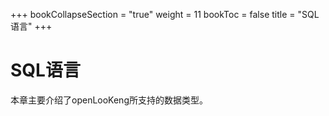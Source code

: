 +++
bookCollapseSection = "true"
weight = 11
bookToc = false
title = "SQL语言"
+++


# SQL语言

本章主要介绍了openLooKeng所支持的数据类型。

